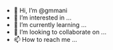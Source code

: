 - 👋 Hi, I’m @gmmani
- 👀 I’m interested in ...
- 🌱 I’m currently learning ...
- 💞️ I’m looking to collaborate on ...
- 📫 How to reach me ...

<!---
gmmani/gmmani is a ✨ special ✨ repository because its `README.md` (this file) appears on your GitHub profile.
You can click the Preview link to take a look at your changes.
--->
